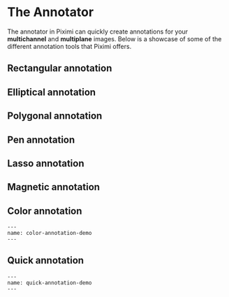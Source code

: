 # The Annotator

The annotator in Piximi can quickly create annotations for your **multichannel** and **multiplane** images. Below is a showcase of some of the different annotation tools that Piximi offers.

## Rectangular annotation

## Elliptical annotation

## Polygonal annotation

## Pen annotation

## Lasso annotation

## Magnetic annotation

## Color annotation
```{figure} ./img/color-annotation.gif
---
name: color-annotation-demo
---
```

## Quick annotation

```{figure} ./img/quick-annotation.gif
---
name: quick-annotation-demo
---
```
